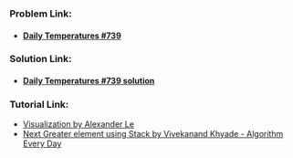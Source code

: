 ### **Problem Link:**

- #### [Daily Temperatures #739](https://leetcode.com/problems/daily-temperatures/)

### **Solution Link:**

- #### [Daily Temperatures #739 solution](./Solution.java)

### **Tutorial Link:** 
- [Visualization by Alexander Le](https://youtu.be/WGm4Kj3lhRI)
- [Next Greater element using Stack by Vivekanand Khyade - Algorithm Every Day](https://youtu.be/uFso48YRRao)
